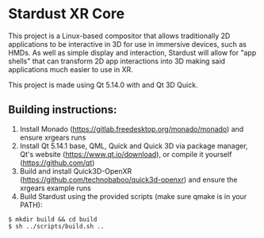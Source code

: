 # Stardust XR Core

This project is a Linux-based compositor that allows traditionally 2D applications to be interactive in 3D for use in immersive devices, such as HMDs. As well as simple display and interaction, Stardust will allow for "app shells" that can transform 2D app interactions into 3D making said applications much easier to use in XR.

This project is made using Qt 5.14.0 with and Qt 3D Quick.

## Building instructions:

1. Install Monado (https://gitlab.freedesktop.org/monado/monado) and ensure xrgears runs
2. Install Qt 5.14.1 base, QML, Quick and Quick 3D via package manager, Qt's website (https://www.qt.io/download), or compile it yourself (https://github.com/qt)
3. Build and install Quick3D-OpenXR (https://github.com/technobaboo/quick3d-openxr) and ensure the xrgears example runs
4. Build Stardust using the provided scripts (make sure qmake is in your PATH):
```
$ mkdir build && cd build
$ sh ../scripts/build.sh ..
```
